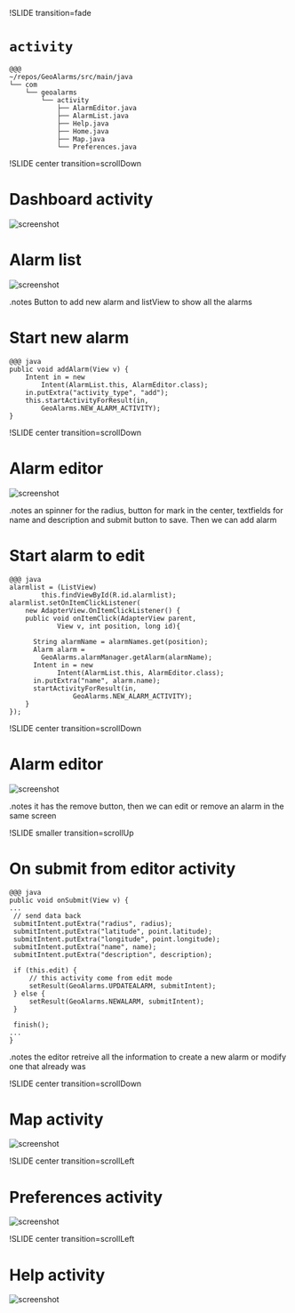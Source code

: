 !SLIDE transition=fade

# `activity` #

    @@@
    ~/repos/GeoAlarms/src/main/java
    └── com
        └── geoalarms
            └── activity
                ├── AlarmEditor.java
                ├── AlarmList.java
                ├── Help.java
                ├── Home.java
                ├── Map.java
                └── Preferences.java

!SLIDE center transition=scrollDown
# Dashboard activity #
![screenshot](../../images/dashboard.png)

<!SLIDE center transition=scrollLeft>
# Alarm list #
![screenshot](../../images/Alarm_List.png)

.notes Button to add new alarm and listView to show all the alarms

<!SLIDE AlarmList smaller transition=scrollUp>
# Start new alarm #
    @@@ java
	public void addAlarm(View v) {
		Intent in = new 
            Intent(AlarmList.this, AlarmEditor.class);
		in.putExtra("activity_type", "add");
		this.startActivityForResult(in, 
            GeoAlarms.NEW_ALARM_ACTIVITY);
	}

!SLIDE center transition=scrollDown
# Alarm editor #
![screenshot](../../images/Alarm_editor.png)

.notes an spinner for the radius, button for mark in the center, textfields for name and description and submit button to save. Then we can add alarm

<!SLIDE AlarmList smaller transition=scrollUp>
# Start alarm to edit #
    @@@ java
    alarmlist = (ListView) 
            this.findViewById(R.id.alarmlist);
    alarmlist.setOnItemClickListener(
        new AdapterView.OnItemClickListener() {
        public void onItemClick(AdapterView parent, 
                View v, int position, long id){
               
          String alarmName = alarmNames.get(position);
          Alarm alarm = 
            GeoAlarms.alarmManager.getAlarm(alarmName);
          Intent in = new 
                Intent(AlarmList.this, AlarmEditor.class);
          in.putExtra("name", alarm.name);
          startActivityForResult(in, 
                    GeoAlarms.NEW_ALARM_ACTIVITY);
        }
    });

!SLIDE center transition=scrollDown
# Alarm editor #
![screenshot](../../images/Edit_alarm.png)

.notes it has the remove button, then we can edit or remove an alarm in the same screen



!SLIDE smaller transition=scrollUp
# On submit from editor activity #
    @@@ java
	public void onSubmit(View v) {
    ...
     // send data back
     submitIntent.putExtra("radius", radius);
     submitIntent.putExtra("latitude", point.latitude);
     submitIntent.putExtra("longitude", point.longitude);
     submitIntent.putExtra("name", name);
     submitIntent.putExtra("description", description);

     if (this.edit) {
         // this activity come from edit mode
         setResult(GeoAlarms.UPDATEALARM, submitIntent);
     } else {
         setResult(GeoAlarms.NEWALARM, submitIntent);
     }

     finish();
    ...
    }

.notes the editor retreive all the information to create a new alarm or modify one that already was


!SLIDE center transition=scrollDown
# Map activity #
![screenshot](../../images/map_activity.png)

!SLIDE center transition=scrollLeft
# Preferences activity #
![screenshot](../../images/Preferences_activity.png)

!SLIDE center transition=scrollLeft
# Help activity #
![screenshot](../../images/Help_activity.png)

